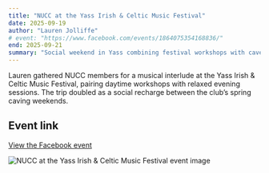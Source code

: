 ```yaml
---
title: "NUCC at the Yass Irish & Celtic Music Festival"
date: 2025-09-19
author: "Lauren Jolliffe"
# event: "https://www.facebook.com/events/1864075354168836/"
end: 2025-09-21
summary: "Social weekend in Yass combining festival workshops with caver catch ups."
---
```

Lauren gathered NUCC members for a musical interlude at the Yass Irish & Celtic Music Festival, pairing daytime workshops with relaxed evening sessions. The trip doubled as a social recharge between the club’s spring caving weekends.

## Event link

[View the Facebook event](https://www.facebook.com/events/1864075354168836/)

![NUCC at the Yass Irish & Celtic Music Festival event image](https://scontent.fcbr2-1.fna.fbcdn.net/v/t39.30808-6/539262610_1944516366383045_1108547274057976008_n.jpg?stp=dst-jpg_s206x206_tt6&_nc_cat=109&ccb=1-7&_nc_sid=75d36f&_nc_ohc=c1QcJi7KZiEQ7kNvwEuz6t4&_nc_oc=AdnkFKhawHQ2Z1Q1Uvj-WscI4LtJ5BUof9xoQhhFKwXrJ1ZU07-nyDCjtZSKOodoKrg&_nc_zt=23&_nc_ht=scontent.fcbr2-1.fna&_nc_gid=FQ9h59-xdZNM6WA6j9vqWQ&oh=00_AfcYzRlrT92_E8b2oAlV7alxTL1xuS1AWVhY7Bk4rEK8GQ&oe=68F182EF)
